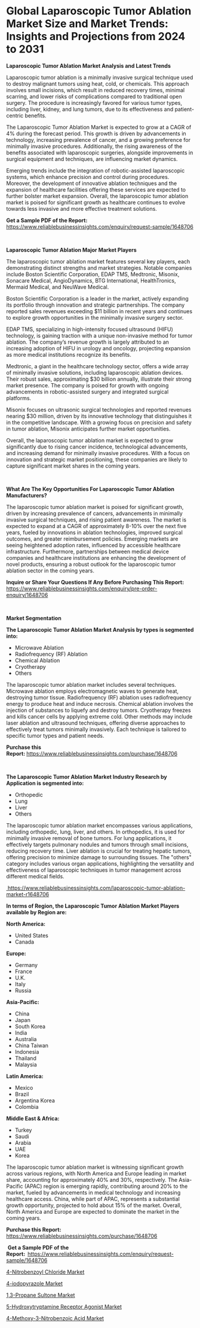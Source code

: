 <p><h1>Global Laparoscopic Tumor Ablation Market Size and Market Trends: Insights and Projections from 2024 to 2031</h1></p><p><strong>Laparoscopic Tumor Ablation Market Analysis and Latest Trends</strong></p>
<p><p>Laparoscopic tumor ablation is a minimally invasive surgical technique used to destroy malignant tumors using heat, cold, or chemicals. This approach involves small incisions, which result in reduced recovery times, minimal scarring, and lower risks of complications compared to traditional open surgery. The procedure is increasingly favored for various tumor types, including liver, kidney, and lung tumors, due to its effectiveness and patient-centric benefits.</p><p>The Laparoscopic Tumor Ablation Market is expected to grow at a CAGR of 4% during the forecast period. This growth is driven by advancements in technology, increasing prevalence of cancer, and a growing preference for minimally invasive procedures. Additionally, the rising awareness of the benefits associated with laparoscopic surgeries, alongside improvements in surgical equipment and techniques, are influencing market dynamics. </p><p>Emerging trends include the integration of robotic-assisted laparoscopic systems, which enhance precision and control during procedures. Moreover, the development of innovative ablation techniques and the expansion of healthcare facilities offering these services are expected to further bolster market expansion. Overall, the laparoscopic tumor ablation market is poised for significant growth as healthcare continues to evolve towards less invasive and more effective treatment solutions.</p></p>
<p><strong>Get a Sample PDF of the Report:&nbsp;</strong> <a href="https://www.reliablebusinessinsights.com/enquiry/request-sample/1648706?utm_campaign=1726&utm_medium=2&utm_source=Github&utm_content=ia&utm_term=15102024&utm_id=laparoscopic-tumor-ablation">https://www.reliablebusinessinsights.com/enquiry/request-sample/1648706</a></p>
<p>&nbsp;</p>
<p><strong>Laparoscopic Tumor Ablation Major Market Players</strong></p>
<p><p>The laparoscopic tumor ablation market features several key players, each demonstrating distinct strengths and market strategies. Notable companies include Boston Scientific Corporation, EDAP TMS, Medtronic, Misonix, Sonacare Medical, AngioDynamics, BTG International, HealthTronics, Mermaid Medical, and NeuWave Medical.</p><p>Boston Scientific Corporation is a leader in the market, actively expanding its portfolio through innovation and strategic partnerships. The company reported sales revenues exceeding $11 billion in recent years and continues to explore growth opportunities in the minimally invasive surgery sector.</p><p>EDAP TMS, specializing in high-intensity focused ultrasound (HIFU) technology, is gaining traction with a unique non-invasive method for tumor ablation. The company’s revenue growth is largely attributed to an increasing adoption of HIFU in urology and oncology, projecting expansion as more medical institutions recognize its benefits.</p><p>Medtronic, a giant in the healthcare technology sector, offers a wide array of minimally invasive solutions, including laparoscopic ablation devices. Their robust sales, approximating $30 billion annually, illustrate their strong market presence. The company is poised for growth with ongoing advancements in robotic-assisted surgery and integrated surgical platforms.</p><p>Misonix focuses on ultrasonic surgical technologies and reported revenues nearing $30 million, driven by its innovative technology that distinguishes it in the competitive landscape. With a growing focus on precision and safety in tumor ablation, Misonix anticipates further market opportunities.</p><p>Overall, the laparoscopic tumor ablation market is expected to grow significantly due to rising cancer incidence, technological advancements, and increasing demand for minimally invasive procedures. With a focus on innovation and strategic market positioning, these companies are likely to capture significant market shares in the coming years.</p></p>
<p>&nbsp;</p>
<p><strong>What Are The Key Opportunities For Laparoscopic Tumor Ablation Manufacturers?</strong></p>
<p><p>The laparoscopic tumor ablation market is poised for significant growth, driven by increasing prevalence of cancers, advancements in minimally invasive surgical techniques, and rising patient awareness. The market is expected to expand at a CAGR of approximately 8-10% over the next five years, fueled by innovations in ablation technologies, improved surgical outcomes, and greater reimbursement policies. Emerging markets are seeing heightened adoption rates, influenced by accessible healthcare infrastructure. Furthermore, partnerships between medical device companies and healthcare institutions are enhancing the development of novel products, ensuring a robust outlook for the laparoscopic tumor ablation sector in the coming years.</p></p>
<p><strong>Inquire or Share Your Questions If Any Before Purchasing This Report:</strong> <a href="https://www.reliablebusinessinsights.com/enquiry/pre-order-enquiry/1648706?utm_campaign=1726&utm_medium=2&utm_source=Github&utm_content=ia&utm_term=15102024&utm_id=laparoscopic-tumor-ablation">https://www.reliablebusinessinsights.com/enquiry/pre-order-enquiry/1648706</a></p>
<p>&nbsp;</p>
<p><strong>Market Segmentation</strong></p>
<p><strong>The Laparoscopic Tumor Ablation Market Analysis by types is segmented into:</strong></p>
<p><ul><li>Microwave Ablation</li><li>Radiofrequency (RF) Ablation</li><li>Chemical Ablation</li><li>Cryotherapy</li><li>Others</li></ul></p>
<p><p>The laparoscopic tumor ablation market includes several techniques. Microwave ablation employs electromagnetic waves to generate heat, destroying tumor tissue. Radiofrequency (RF) ablation uses radiofrequency energy to produce heat and induce necrosis. Chemical ablation involves the injection of substances to liquefy and destroy tumors. Cryotherapy freezes and kills cancer cells by applying extreme cold. Other methods may include laser ablation and ultrasound techniques, offering diverse approaches to effectively treat tumors minimally invasively. Each technique is tailored to specific tumor types and patient needs.</p></p>
<p><strong>Purchase this Report:&nbsp;</strong><a href="https://www.reliablebusinessinsights.com/purchase/1648706?utm_campaign=1726&utm_medium=2&utm_source=Github&utm_content=ia&utm_term=15102024&utm_id=laparoscopic-tumor-ablation">https://www.reliablebusinessinsights.com/purchase/1648706</a></p>
<p>&nbsp;</p>
<p><strong>The Laparoscopic Tumor Ablation Market Industry Research by Application is segmented into:</strong></p>
<p><ul><li>Orthopedic</li><li>Lung</li><li>Liver</li><li>Others</li></ul></p>
<p><p>The laparoscopic tumor ablation market encompasses various applications, including orthopedic, lung, liver, and others. In orthopedics, it is used for minimally invasive removal of bone tumors. For lung applications, it effectively targets pulmonary nodules and tumors through small incisions, reducing recovery time. Liver ablation is crucial for treating hepatic tumors, offering precision to minimize damage to surrounding tissues. The "others" category includes various organ applications, highlighting the versatility and effectiveness of laparoscopic techniques in tumor management across different medical fields.</p></p>
<p><a href="https://www.reliablebusinessinsights.com/laparoscopic-tumor-ablation-market-r1648706?utm_campaign=1726&utm_medium=2&utm_source=Github&utm_content=ia&utm_term=15102024&utm_id=laparoscopic-tumor-ablation">&nbsp;https://www.reliablebusinessinsights.com/laparoscopic-tumor-ablation-market-r1648706</a></p>
<p><strong>In terms of Region, the Laparoscopic Tumor Ablation Market Players available by Region are:</strong></p>
<p>
    <p> <strong> North America: </strong>
        <ul>
            <li>United States</li>
            <li>Canada</li>
        </ul>
        </p> 
    <p> <strong> Europe: </strong>
        <ul>
            <li>Germany</li>
            <li>France</li>
            <li>U.K.</li>
            <li>Italy</li>
            <li>Russia</li>
        </ul>
        </p> 
    <p> <strong> Asia-Pacific: </strong>
        <ul>
            <li>China</li>
            <li>Japan</li>
            <li>South Korea</li>
            <li>India</li>
            <li>Australia</li>
            <li>China Taiwan</li>
            <li>Indonesia</li>
            <li>Thailand</li>
            <li>Malaysia</li>
        </ul>
        </p> 
    <p> <strong> Latin America: </strong>
        <ul>
            <li>Mexico</li>
            <li>Brazil</li>
            <li>Argentina Korea</li>
            <li>Colombia</li>
        </ul>
        </p> 
    <p> <strong> Middle East & Africa: </strong>
        <ul>
            <li>Turkey</li>
            <li>Saudi</li>
            <li>Arabia</li>
            <li>UAE</li>
            <li>Korea</li>
        </ul>
    </p>
    </p>
<p><p>The laparoscopic tumor ablation market is witnessing significant growth across various regions, with North America and Europe leading in market share, accounting for approximately 40% and 30%, respectively. The Asia-Pacific (APAC) region is emerging rapidly, contributing around 20% to the market, fueled by advancements in medical technology and increasing healthcare access. China, while part of APAC, represents a substantial growth opportunity, projected to hold about 15% of the market. Overall, North America and Europe are expected to dominate the market in the coming years.</p></p>
<p><strong>Purchase this Report: </strong><a href="https://www.reliablebusinessinsights.com/purchase/1648706?utm_campaign=1726&utm_medium=2&utm_source=Github&utm_content=ia&utm_term=15102024&utm_id=laparoscopic-tumor-ablation">https://www.reliablebusinessinsights.com/purchase/1648706</a></p>
<p>&nbsp;<strong>Get a Sample PDF of the Report:&nbsp;&nbsp;</strong><a href="https://www.reliablebusinessinsights.com/enquiry/request-sample/1648706?utm_campaign=1726&utm_medium=2&utm_source=Github&utm_content=ia&utm_term=15102024&utm_id=laparoscopic-tumor-ablation">https://www.reliablebusinessinsights.com/enquiry/request-sample/1648706</a></p>
<p><strong></strong></p>
<p><p><a href="https://www.linkedin.com/pulse/4-nitrobenzoyl-chloride-market-trends-detailed-study-its-yum0c?trk=public_post_embed_feed-article-content&utm_campaign=1726&utm_medium=2&utm_source=Github&utm_content=ia&utm_term=15102024&utm_id=laparoscopic-tumor-ablation">4-Nitrobenzoyl Chloride Market</a></p><p><a href="https://www.linkedin.com/pulse/4-iodopyrazole-market-size-share-competitive-landscape-knawc?trk=public_post_embed_feed-article-content&utm_campaign=1726&utm_medium=2&utm_source=Github&utm_content=ia&utm_term=15102024&utm_id=laparoscopic-tumor-ablation">4-iodopyrazole Market</a></p><p><a href="https://www.linkedin.com/pulse/13-propane-sultone-market-research-report-exploring-yk99c?trk=public_post_embed_feed-article-content&utm_campaign=1726&utm_medium=2&utm_source=Github&utm_content=ia&utm_term=15102024&utm_id=laparoscopic-tumor-ablation">1,3-Propane Sultone Market</a></p><p><a href="https://www.linkedin.com/pulse/5-hydroxytryptamine-receptor-agonist-revenue-growth-d9sjc?trk=public_post_embed_feed-article-content&utm_campaign=1726&utm_medium=2&utm_source=Github&utm_content=ia&utm_term=15102024&utm_id=laparoscopic-tumor-ablation">5-Hydroxytryptamine Receptor Agonist Market</a></p><p><a href="https://github.com/abbislposival/Market-Research-Report-List-1/blob/main/4-methoxy-3-nitrobenzoic-acid-market.md?utm_campaign=1726&utm_medium=2&utm_source=Github&utm_content=ia&utm_term=15102024&utm_id=laparoscopic-tumor-ablation">4-Methoxy-3-Nitrobenzoic Acid Market</a></p></p>